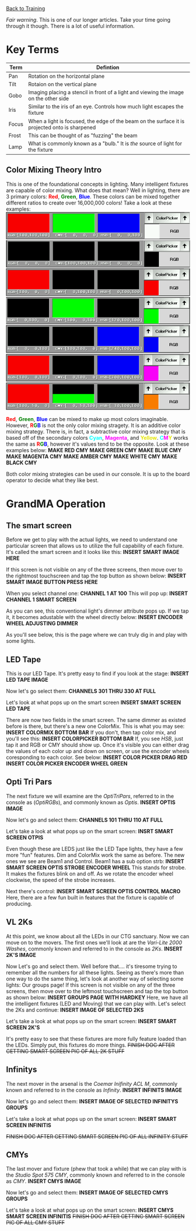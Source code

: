 <!-- TITLE: 203G - GrandMA is your Friend (Part 2) -->
<!-- SUBTITLE: This is a step through of all of our CTG fixtures -->

[Back to Training](/lights/training)

_Fair warning_. This is one of our longer articles. Take your time going through it though. There is a lot of useful information.
# Key Terms
| Term | Defintion |
| --- | --- |
| Pan | Rotation on the horizontal plane |
| Tilt | Rotaion on the vertical plane |
| Gobo | Imaging placing a stencil in front of a light and viewing the image on the other side |
| Iris | Similar to the iris of an eye. Controls how much light escapes the fixture |
| Focus | When a light is focused, the edge of the beam on the surface it is projected onto is sharpened |
| Frost | This can be thought of as "fuzzing" the beam |
| Lamp | What is commonly known as a "bulb." It is _the_ source of light for the fixture |

## Color Mixing Theory Intro
This is one of the foundational concepts in lighting. Many intelligent fixtures are capable of color mixing. What does that mean? Well in lighting, there are 3 primary colors: <span style="color:red; font-weight:bold">Red</span>, <span style="color:green; font-weight:bold">Green</span>, <span style="color:blue; font-weight:bold">Blue</span>. These colors can be mixed together different ratios to create over 16,000,000 colors! Take a look at these examples:
![Color Rgb White](/uploads/lights-screenshots/color-rgb-white.png "Color Rgb White")
![Color Rgb Black](/uploads/lights-screenshots/color-rgb-black.png "Color Rgb Black")
![Color Rgb Red](/uploads/lights-screenshots/color-rgb-red.png "Color Rgb Red")
![Color Rgb Green](/uploads/lights-screenshots/color-rgb-green.png "Color Rgb Green")
![Color Rgb Blue](/uploads/lights-screenshots/color-rgb-blue.png "Color Rgb Blue")
![Color Rgb Magenta](/uploads/lights-screenshots/color-rgb-magenta.png "Color Rgb Magenta")
![Color Rgb Amber](/uploads/lights-screenshots/color-rgb-amber.png "Color Rgb Amber")

<span style="color:red; font-weight:bold">Red</span>, <span style="color:green; font-weight:bold">Green</span>, <span style="color:blue; font-weight:bold">Blue</span> can be mixed to make up most colors imaginable. However, <span style="color:red; font-weight:bold">R</span><span style="color:green; font-weight:bold">G</span><span style="color:blue; font-weight:bold">B</span> is not the only color mixing stragety. It is an additive color mixing strategy. There is, in fact, a subtractive color mixing strategy that is based off of the secondary colors <span style="color:cyan; font-weight:bold">Cyan</span>, <span style="color:magenta; font-weight:bold">Magenta</span>, and <span style="color:#e6e600; font-weight:bold">Yellow</span>. <span style="color:cyan; font-weight:bold">C</span><span style="color:magenta; font-weight:bold">M</span><span style="color:#e6e600; font-weight:bold">Y</span> works the same as <span style="color:red; font-weight:bold">R</span><span style="color:green; font-weight:bold">G</span><span style="color:blue; font-weight:bold">B</span>, however it's values tend to be the opposite. Look at these examples below:
**MAKE RED CMY**
**MAKE GREEN CMY**
**MAKE BLUE CMY**
**MAKE MAGENTA CMY**
**MAKE AMBER CMY**
**MAKE WHITE CMY**
**MAKE BLACK CMY**

Both color mixing strategies can be used in our console. It is up to the board operator to decide what they like best.

# GrandMA Operation
## The smart screen
Before we get to play with the actual lights, we need to understand one particular screen that allows us to utilize the full capability of each fixture. It's called the smart screen and it looks like this:
**INSERT SMART IMAGE HERE**

If this screen is not visible on any of the three screens, then move over to the rightmost touchscreen and tap the top button as shown below:
**INSERT SMART IMAGE BUTTON PRESS HERE**

When you select channel one:
**CHANNEL 1 AT 100**
This will pop up:
**INSERT CHANNEL 1 SMART SCREEN**

As you can see, this conventional light's dimmer attribute pops up. If we tap it, it becomes adustable with the wheel directly below:
**INSERT ENCODER WHEEL ADJUSTING DIMMER**

As you'll see below, this is the page where we can truly dig in and play with some lights.

## LED Tape
This is our LED Tape. It's pretty easy to find if you look at the stage:
**INSERT LED TAPE IMAGE**

Now let's go select them:
**CHANNELS 301 THRU 330 AT FULL**

Let's look at what pops up on the smart screen
**INSERT SMART SCREEN LED TAPE**

There are now two fields in the smart screen. The same dimmer as existed before is there, but there's a new one ColorMix. This is what you may see:
**INSERT COLORMIX BOTTOM BAR**
If you don't, then tap color mix, and you'll see this:
**INSERT COLORPICKER BOTTOM BAR**
If, you see _HSB_, just tap it and RGB or CMY should show up. Once it's visible you can either drag the values of each color up and down on screen, or use the encoder wheels coresponding to each color. See below:
**INSERT COLOR PICKER DRAG RED**
**INSERT COLOR PICKER ENCODER WHEEL GREEN**
## Opti Tri Pars
The next fixture we will examine are the _OptiTriPars_, referred to in the console as (_OptiRGBs_), and commonly known as _Optis_.
**INSERT OPTIS IMAGE**

Now let's go and select them:
**CHANNELS 101 THRU 110 AT FULL**

Let's take a look at what pops up on the smart screen:
**INSRT SMART SCREEN OTPIS**

Even though these are LEDS just like the LED Tape lights, they have a few more "fun" features. Dim and ColorMix work the same as before. The new ones we see are Beam1 and Control. Beam1 has a sub option strb: 
**INSERT SMART SCREEN OPTIS STROBE ENCODER WHEEL**
This stands for strobe. It makes the fixtures blink on and off. As we rotate the encoder wheel clockwise, the speed of the strobe increases.

Next there's control:
**INSERT SMART SCREEN OPTIS CONTROL MACRO**
Here, there are a few fun built in features that the fixture is capable of producing.
## VL 2Ks
At this point, we know about all the LEDs in our CTG sanctuary. Now we can move on to the movers. The first ones we'll look at are the _Vari-Lite 2000 Washes_, commonly known and referred to in the console as _2Ks_.
**INSERT 2K'S IMAGE**

Now Let's go and select them. Well before that.... it's tiresome trying to remember all the numbers for all these lights. Seeing as there's more than one way to do the same thing, let's look at another way of selecting some lights: Our groups page! If this screen is not visible on any of the three screens, then move over to the leftmost touchscreen and tap the top button as shown below:
**INSERT GROUPS PAGE WITH HARDKEY**
Here, we have all the intelligent fixtures (LED and Moving) that we can play with. Let's select the 2Ks and continue:
**INSERT IMAGE OF SELECTED 2KS**

Let's take a look at what pops up on the smart screen:
**INSERT SMART SCREEN 2K'S**

It's pretty easy to see that these fixtures are more fully feature loaded than the LEDs. Simply put, this fixtures do more things. ~~FINISH DOC AFTER GETTING SMART SCREEN PIC OF ALL 2K STUFF~~
## Infinitys
The next mover in the arsenal is the _Coemar Inifinity ACL M_, commonly known and referred to in the console as _Infinity_.
**INSERT INFINITS IMAGE**

Now let's go and select them:
**INSERT IMAGE OF SELECTED INFINITYS GROUPS**

Let's take a look at what pops up on the smart screen:
**INSERT SMART SCREEN INFINITIS**

~~FINISH DOC AFTER GETTING SMART SCREEN PIC OF ALL INFINITY STUFF~~
## CMYs
The last mover and fixture (phew that took a while) that we can play with is the _Studio Spot 575 CMY_, commonly known and referred to in the console as _CMY_.
**INSERT CMYS IMAGE**

Now let's go and select them:
**INSERT IMAGE OF SELECTED CMYS GROUPS**

Let's take a look at what pops up on the smart screen:
**INSERT CMYS SMART SCREEN INFINITIS**
~~FINISH DOC AFTER GETTING SMART SCREEN PIC OF ALL CMY STUFF~~
